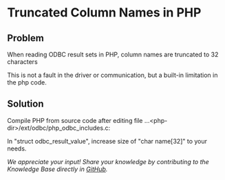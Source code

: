 # Truncated Column Names in PHP 
## Problem

When reading ODBC result sets in PHP, column names are truncated to 32 characters 

This is not a fault in the driver or communication, but a built-in limitation in the php code.

## Solution

Compile PHP from source code after editing file ...&lt;php-dir&gt;/ext/odbc/php_odbc_includes.c:

In "struct odbc_result_value", increase size of "char name[32]" to your needs.

*We appreciate your input! Share your knowledge by contributing to the Knowledge Base directly in [GitHub](https://github.com/exasol/public-knowledgebase).* 